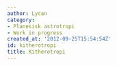 ```yaml
---
author: Lycan
category:
- Planesisk astrotropi
- Work in progress
created_at: '2012-09-25T15:54:54Z'
id: kitherotropi
title: Kitherotropi
---
```

